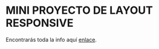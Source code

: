 # MINI PROYECTO DE LAYOUT RESPONSIVE

Encontrarás toda la info aquí [enlace](https://www.notion.so/aberkanimed/DISE-O-DE-UN-PERI-DICO-DIGITAL-a62a2c1f44d9459282c798d6403112c4).